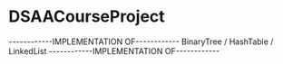 # DSAACourseProject

------------IMPLEMENTATION OF------------
   BinaryTree / HashTable / LinkedList
------------IMPLEMENTATION OF------------
